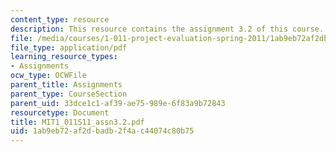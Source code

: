 ```yaml
---
content_type: resource
description: This resource contains the assignment 3.2 of this course.
file: /media/courses/1-011-project-evaluation-spring-2011/1ab9eb72af2dbadb2f4ac44074c80b75_MIT1_011S11_assn3.2.pdf
file_type: application/pdf
learning_resource_types:
- Assignments
ocw_type: OCWFile
parent_title: Assignments
parent_type: CourseSection
parent_uid: 33dce1c1-af39-ae75-989e-6f83a9b72843
resourcetype: Document
title: MIT1_011S11_assn3.2.pdf
uid: 1ab9eb72-af2d-badb-2f4a-c44074c80b75
---
```

